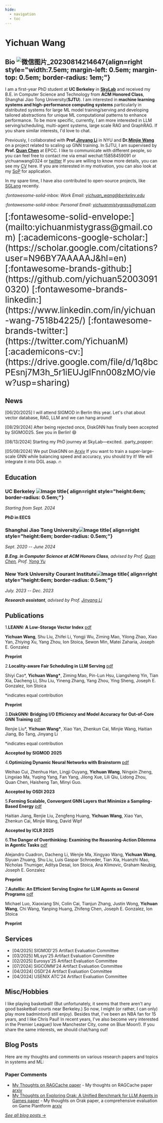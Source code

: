 ```yaml
---
hide:
  - navigation
  - toc
---
```


# Yichuan Wang 

## Bio ![微信图片_20230814214647](https://github.com/yichuan520030910320/yichuan520030910320.github.io/assets/73766326/9129f24b-aa5e-4674-a918-4b2160887792){align=right style="width:7.5em; margin-left: 0.5em; margin-top: 0.5em; border-radius: 1em;"}

I am a first-year PhD student at **UC Berkeley** in **[SkyLab](https://sky.cs.berkeley.edu/)** and received my B.E. in Computer Science and Technology from **ACM Honored Class**, Shanghai Jiao Tong University(**SJTU**). I am interested in **machine learning systems and high-performance computing systems** particularly in distributed systems for large ML model training/serving and developing tailored abstractions for unique ML computational patterns to enhance performance. To be more specific, currently, I am more interested in LLM serving/scheduling, multi-agent systems, large scale RAG and GraphRAG. If you share similar interests, I'd love to chat.

Previously, I collaborated with **Prof.[Jinyang Li](http://www.news.cs.nyu.edu/~jinyang/)** in NYU and **Dr.[Minjie Wang](https://jermainewang.github.io/)** on a project related to scaling up GNN training. In SJTU, I am supervised by **Prof. [Quan Chen](https://www.cs.sjtu.edu.cn/~chen-quan/)** at EPCC. 
I like to communicate with different people, so you can feel free to contact me via email wechat:15858459091 or yichuanwang0324 or [twitter](https://twitter.com/YichuanM)
If you are willing to know more details, you can see my [CV](https://docdro.id/AOZx9dN) here. If you are interested in my motivation, you can also look at my [SoP](https://docdro.id/OvdjJ6Q) for application.

In my spare time,  I have also contributed to open-source projects, like [SGLang](https://github.com/sgl-project/sglang) recently.

*:fontawesome-solid-inbox: Work Email: [yichuan_wang@berkeley.edu](mailto:yichuan_wang@berkeley.edu)*

*:fontawesome-solid-inbox: Personal Email: [yichuanmistygrass@gmail.com](mailto:yichuanmistygrass@gmail.com)*

<span style="font-size:2em;">
  [:fontawesome-solid-envelope:](mailto:yichuanmistygrass@gmail.com)
  [:academicons-google-scholar:](https://scholar.google.com/citations?user=N96BY7AAAAAJ&hl=en)
  [:fontawesome-brands-github:](https://github.com/yichuan520030910320)
  [:fontawesome-brands-linkedin:](https://www.linkedin.com/in/yichuan-wang-7518b4225/)
  [:fontawesome-brands-twitter:](https://twitter.com/YichuanM)
  [:academicons-cv:](https://drive.google.com/file/d/1q8bcPEsnj7M3h_5r1iEUJgIFnn008zMO/view?usp=sharing) <!-- Your CV link -->
</span>

## News

[06/20/2025] I will attend SIGMOD in Berlin this year. Let's chat about vector database, RAG, LLM and we can hang around!

[08/29/2024] After being rejected once, DiskGNN has finally been accepted by SIGMOD25. See you in Berlin! ​:smile:


[08/13/2024] Starting my PhD journey at SkyLab—excited. :party_popper:

[05/08/2024] We put DiskGNN on [Arxiv](https://arxiv.org/pdf/2405.05231) If you want to train a super-large-scale GNN while balancing speed and accuracy, you should try it! We will integrate it into DGL asap. :fire:

## Education

### UC Berkeley ![Image title](images/UCB-Logo.webp){ align=right style="height:6em; border-radius: 0.5em;"}

*Starting from Sept. 2024*

**PhD in EECS**


### Shanghai Jiao Tong University![Image title](images/favicon.png){ align=right style="height:6em; border-radius: 0.5em;"}

*Sept. 2020 -- June 2024*

***B.Eng. in Computer Science at ACM Honors Class**, advised by Prof. [Quan Chen](https://www.cs.sjtu.edu.cn/~chen-quan/), Prof. [Yong Yu](https://scholar.google.com/citations?user=-84M1m0AAAAJ)*


### New York University Courant Institute![Image title](images/nyu.png){ align=right style="height:6em; border-radius: 0.5em;"}

*July. 2023 -- Dec. 2023*

***Research assistant**, advised by Prof. [Jinyang Li](http://www.news.cs.nyu.edu/~jinyang/)*

## Publications

1.**LEANN: A Low-Storage Vector Index** [pdf](https://arxiv.org/pdf/2506.08276)

**Yichuan Wang**, Shu Liu, Zhifei Li, Yongji Wu, Ziming Mao, Yilong Zhao, Xiao Yan, Zhiying Xu, Yang Zhou, Ion Stoica, Sewon Min, Matei Zaharia, Joseph E. Gonzalez

**Preprint**

2.**Locality-aware Fair Scheduling in LLM Serving** [pdf](https://arxiv.org/pdf/2501.14312)

Shiyi Cao\*, **Yichuan Wang\***, Ziming Mao, Pin-Lun Hsu, Liangsheng Yin, Tian Xia, Dacheng Li, Shu Liu, Yineng Zhang, Yang Zhou, Ying Sheng,  Joseph E. Gonzalez, Ion Stoica

\*indicates equal contribution

**Preprint**

3.**DiskGNN: Bridging I/O Efficiency and Model Accuracy for Out-of-Core GNN Training** [pdf](https://arxiv.org/pdf/2405.05231)

Renjie Liu\*, **Yichuan Wang\***, Xiao Yan, Zhenkun Cai, Minjie Wang, Haitian Jiang, Bo Tang, Jinyang Li

\*indicates equal contribution

**Accepted by SIGMOD 2025**

4.**Optimizing Dynamic Neural Networks with Brainstorm**  [pdf](https://www.usenix.org/system/files/osdi23-cui.pdf)

Weihao Cui, Zhenhua Han, Lingji Ouyang, **Yichuan Wang**, Ningxin Zheng, Lingxiao Ma, Yuqing Yang, Fan Yang, Jilong Xue, Lili Qiu, Lidong Zhou, Quan Chen, Haisheng Tan, Minyi Guo. 

**Accepted by OSDI 2023** 

5.**Forming Scalable, Convergent GNN Layers that Minimize a Sampling-Based Energy** [pdf](https://arxiv.org/abs/2310.12457)

Haitian Jiang, Renjie Liu, Zengfeng Huang, **Yichuan Wang**, Xiao Yan, Zhenkun Cai, Minjie Wang, David Wipf

**Accepted by ICLR 2025** 

6.**The Danger of Overthinking: Examining the Reasoning-Action Dilemma in Agentic Tasks** [pdf](https://www.arxiv.org/abs/2502.08235)

Alejandro Cuadron, Dacheng Li, Wenjie Ma, Xingyao Wang, **Yichuan Wang**, Siyuan Zhuang, Shu Liu, Luis Gaspar Schroeder, Tian Xia, Huanzhi Mao, Nicholas Thumiger, Aditya Desai, Ion Stoica, Ana Klimovic, Graham Neubig, Joseph E. Gonzalez

**Preprint**

7.**Autellix: An Efficient Serving Engine for LLM Agents as General Programs** [pdf](https://arxiv.org/abs/2502.13965)

Michael Luo, Xiaoxiang Shi, Colin Cai, Tianjun Zhang, Justin Wong, **Yichuan Wang**, Chi Wang, Yanping Huang, Zhifeng Chen, Joseph E. Gonzalez, Ion Stoica

**Preprint**

## Services
- [04/2025] SIGMOD'25 Artifact Evaluation Committee
- [03/2025] MLsys'25 Artifact Evaluation Committee
- [02/2025] Eurosys'25 Artifact Evaluation Committee
- [07/2024] SIGCOMM'24 Artifact Evaluation Committee
- [04/2024] OSDI'24  Artifact Evaluation Committee 
- [04/2024] USENIX ATC'24  Artifact Evaluation Committee 	

## Misc/Hobbies

I like playing basketball! (But unfortunately, it seems that there aren't any good basketball courts near Berkeley.) So now, I might (or rather, I can only) play more badminton(I still enjoy). Besides that, I've been an NBA fan for 15 years, and I like Chris Paul! In recent years, I've also become very interested in the Premier League(I love Manchester City, come on Blue Moon!). If you share the same interests, we should chat/hang out!

## Blog Posts

Here are my thoughts and comments on various research papers and topics in systems and ML:

### Paper Comments
- [My Thoughts on RAGCache paper](/blog/ragcache) - My thoughts on RAGCache paper [arxiv](https://arxiv.org/abs/2404.12457)
- [My Thoughts on Exploring Orak: A Unified Benchmark for LLM Agents in Games paper](/blog/game_eval) - My thoughts on Orak paper, a comprehensive evaluation on Game Plantform [arxiv](https://arxiv.org/abs/2506.03610)

*[See all blog posts →](/blog)*

<script type="text/javascript" id="clustrmaps" src="//clustrmaps.com/map_v2.js?d=vKDFbzvNtdhkO6iWYD25euhaXiT5AUrPPEenMbdR3I0&cl=ffffff&w=a"></script>

